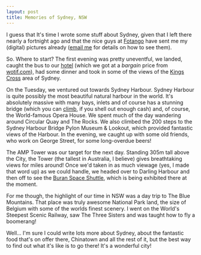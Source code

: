 ```yaml
---
layout: post
title: Memories of Sydney, NSW
---
```


I guess that It's time I wrote some stuff about Sydney, given that I left there
nearly a fortnight ago and that the nice guys at <a
href="http://www.fotango.com/">Fotango</a> have sent me my (digital) pictures
already (<a href="mailto:blogholidaysnaps@johnsy.org">email me</a> for details
on how to see them).

So. Where to start? The first evening was pretty uneventful, we landed, caught
the bus to our <a href="http://www.gazebohotels.com.au/">hotel</a> (which we got
    at a <i>bargain</i> price from <a
        href="http://www.wotif.com/">wotif.com</a>), had some dinner and took in
        some of the views of the <a
            href="http://www.kingscross.nsw.gov.au/">Kings Cross</a> area of
        Sydney.

On the Tuesday, we ventured out towards Sydney Harbour. Sydney Harbour is quite
possibly the most beautiful natural harbour in the world. It's absolutely
massive with many bays, inlets and of course has a stunning bridge (which you
can <a href="http://www.bridgeclimb.com/">climb</a>, if you shell out enough
cash) and, of course, the World-famous Opera House. We spent much of the day
wandering around Circular Quay and The Rocks. We also climbed the 200 steps to
the Sydney Harbour Bridge Pylon Museum &amp; Lookout, which provided fantastic
views of the Harbour. In the evening, we caught up with some old friends, who
work on George Street, for some long-overdue beers!

The AMP Tower was our target for the next day. Standing 305m tall above the
City, the Tower (the tallest in Australia, I believe) gives breathtaking views
for miles around! Once we'd taken in as much viewage (yes, I made that word
up) as we could handle, we headed over to Darling Harbour and then off
to see the <a href="http://www.buran.com.au/">Buran Space
    Shuttle</a>, which is being exhibited there at the moment.

For me though, the highlight of our time in NSW was a day trip to The Blue
Mountains. That place was truly awesome National Park land, the size of Belgium
with some of the worlds finest scenery. I went on the World's Steepest Scenic
Railway, saw The Three Sisters and was taught how to fly a boomerang!

Well... I'm sure I could write lots more about Sydney, about the fantastic food
that's on offer there, Chinatown and all the rest of it, but the best way to
find out what it's like is to go there! It's a wonderful city!

